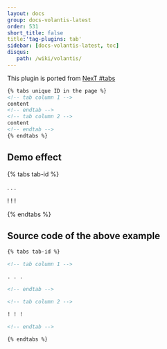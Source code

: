 ```yaml
---
layout: docs
group: docs-volantis-latest
order: 531
short_title: false
title:'tag-plugins: tab'
sidebar: [docs-volantis-latest, toc]
disqus:
   path: /wiki/volantis/
---
```


This plugin is ported from [NexT #tabs](https://theme-next.org/docs/tag-plugins/tabs)

```md was last updated to version <u>2.1</u>
{% tabs unique ID in the page %}
<!-- tab column 1 -->
content
<!-- endtab -->
<!-- tab column 2 -->
content
<!-- endtab -->
{% endtabs %}
```

## Demo effect

{% tabs tab-id %}

<!-- tab column 1 -->

. . .

<!-- endtab -->

<!-- tab column 2 -->

! ! !

<!-- endtab -->

{% endtabs %}

## Source code of the above example

```md example:
{% tabs tab-id %}

<!-- tab column 1 -->

. . .

<!-- endtab -->

<!-- tab column 2 -->

! ! !

<!-- endtab -->

{% endtabs %}
```